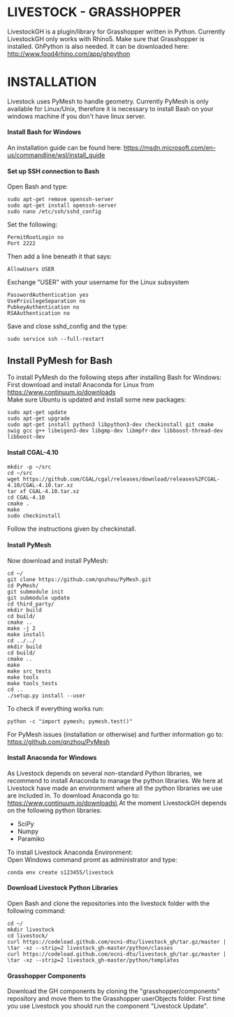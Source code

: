 # LIVESTOCK - GRASSHOPPER
LivestockGH is a plugin/library for Grasshopper written in Python.
Currently LivestockGH only works with Rhino5. Make sure that Grasshopper is installed.
GhPython is also needed. It can be downloaded here: http://www.food4rhino.com/app/ghpython

# INSTALLATION
Livestock uses PyMesh to handle geometry.
Currently PyMesh is only available for Linux/Unix, therefore it is necessary to install Bash on your windows machine if you don't have linux server.
#### Install Bash for Windows
An installation guide can be found here: https://msdn.microsoft.com/en-us/commandline/wsl/install_guide
#### Set up SSH connection to Bash
Open Bash and type:
```
sudo apt-get remove openssh-server
sudo apt-get install openssh-server
sudo nano /etc/ssh/sshd_config
```
Set the following:
```
PermitRootLogin no
Port 2222
```
Then add a line beneath it that says: 
```
AllowUsers USER
```
Exchange "USER" with your username for the Linux subsystem
```
PasswordAuthentication yes
UsePrivilegeSeparation no
PubkeyAuthentication no
RSAAuthentication no
```
Save and close sshd_config and the type:
```
sudo service ssh --full-restart
```
## Install PyMesh for Bash
To install PyMesh do the following steps after installing Bash for Windows:
First download and install Anaconda for Linux from https://www.continuum.io/downloads \
Make sure Ubuntu is updated and install some new packages:
```
sudo apt-get update
sudo apt-get upgrade
sudo apt-get install python3 libpython3-dev checkinstall git cmake swig gcc g++ libeigen3-dev libgmp-dev libmpfr-dev libboost-thread-dev libboost-dev
```
#### Install CGAL-4.10
```
mkdir -p ~/src
cd ~/src
wget https://github.com/CGAL/cgal/releases/download/releases%2FCGAL-4.10/CGAL-4.10.tar.xz
tar xf CGAL-4.10.tar.xz
cd CGAL-4.10
cmake .
make
sudo checkinstall
```
Follow the instructions given by checkinstall. 
#### Install PyMesh
Now download and install PyMesh:
```
cd ~/
git clone https://github.com/qnzhou/PyMesh.git
cd PyMesh/
git submodule init
git submodule update
cd third_party/
mkdir build
cd build/
cmake ..
make -j 2
make install
cd ../../
mkdir build
cd build/
cmake ..
make
make src_tests
make tools
make tools_tests
cd ..
./setup.py install --user
```
To check if everything works run:
```
python -c "import pymesh; pymesh.test()"
```
For PyMesh issues (installation or otherwise) and further information go to: https://github.com/qnzhou/PyMesh

#### Install Anaconda for Windows
As Livestock depends on several non-standard Python libraries, we recommend to install Anaconda to manage the python libraries. We here at Livestock have made an environment where all the python libraries we use are included in.
To download Anaconda go to: https://www.continuum.io/downloads\
At the moment LivestockGH depends on the following python libraries:
- SciPy
- Numpy
- Paramiko

To install Livestock Anaconda Environment:\
Open Windows command promt as administrator and type:
```
conda env create s123455/livestock
```

#### Download Livestock Python Libraries
Open Bash and clone the repositories into the livestock folder with the following command:
```
cd ~/
mkdir livestock
cd livestock/
curl https://codeload.github.com/ocni-dtu/livestock_gh/tar.gz/master | \tar -xz --strip=2 livestock_gh-master/python/classes
curl https://codeload.github.com/ocni-dtu/livestock_gh/tar.gz/master | \tar -xz --strip=2 livestock_gh-master/python/templates
```

#### Grasshopper Components
Download the GH components by cloning the "grasshopper/components" repository and move them to the Grasshopper userObjects folder.
First time you use Livestock you should run the component "Livestock Update".
